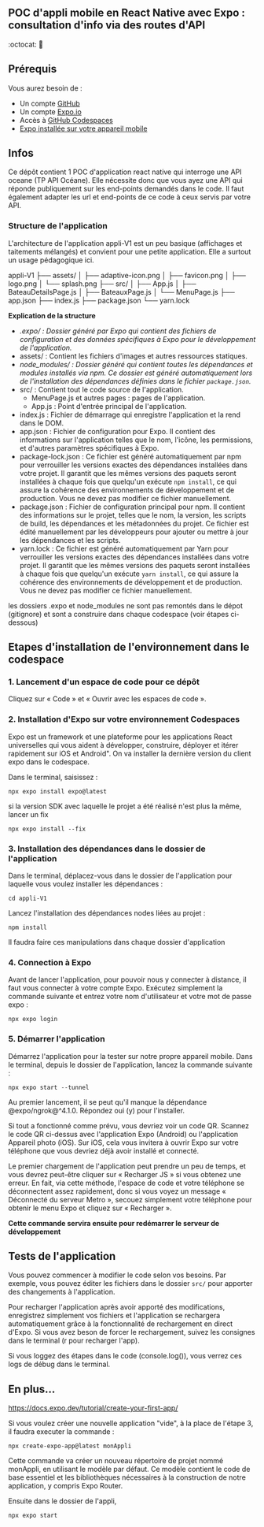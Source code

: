 ## POC d'appli mobile en React Native avec Expo : consultation d'info via des routes d'API 
:octocat: :iphone:

## Prérequis

Vous aurez besoin de :
- Un compte [GitHub](www.github.com) 
- Un compte [Expo.io](www.expo.io)
- Accès à [GitHub Codespaces](https://github.com/features/codespaces/)
- [Expo installée sur votre appareil mobile](https://expo.io/tools)

## Infos

Ce dépôt contient 1 POC d'application react native qui interroge une API oceane (TP API Océane).
Elle nécessite donc que vous ayez une API qui réponde publiquement sur les end-points demandés dans le code. Il faut également adapter les url et end-points de ce code à ceux servis par votre API.

### Structure de l'application

L'architecture de l'application appli-V1 est un peu basique (affichages et taitements mélangés) et convient pour une petite application. Elle a surtout un usage pédagogique ici.

appli-V1
├── assets/
│   ├── adaptive-icon.png
│   ├── favicon.png
│   ├── logo.png
│   └── splash.png
├── src/
│   ├── App.js
│   ├── BateauDetailsPage.js
│   ├── BateauxPage.js
│   └── MenuPage.js
├── app.json
├── index.js
├── package.json
└── yarn.lock

**Explication de la structure**
- *.expo/ : Dossier généré par Expo qui contient des fichiers de configuration et des données spécifiques à Expo pour le développement de l'application.*
- assets/ : Contient les fichiers d'images et autres ressources statiques.
- *node_modules/ : Dossier généré qui contient toutes les dépendances et modules installés via npm. Ce dossier est généré automatiquement lors de l'installation des dépendances définies dans le fichier `package.json`.*
- src/ : Contient tout le code source de l'application.
    - MenuPage.js et autres pages : pages de l'application.
    - App.js : Point d'entrée principal de l'application.
- index.js : Fichier de démarrage qui enregistre l'application et la rend dans le DOM.
- app.json : Fichier de configuration pour Expo. Il contient des informations sur l'application telles que le nom, l'icône, les permissions, et d'autres paramètres spécifiques à Expo.
- package-lock.json : Ce fichier est généré automatiquement par npm pour verrouiller les versions exactes des dépendances installées dans votre projet. Il garantit que les mêmes versions des paquets seront installées à chaque fois que quelqu'un exécute `npm install`, ce qui assure la cohérence des environnements de développement et de production. Vous ne devez pas modifier ce fichier manuellement.
- package.json : Fichier de configuration principal pour npm. Il contient des informations sur le projet, telles que le nom, la version, les scripts de build, les dépendances et les métadonnées du projet. Ce fichier est édité manuellement par les développeurs pour ajouter ou mettre à jour les dépendances et les scripts.
- yarn.lock : Ce fichier est généré automatiquement par Yarn pour verrouiller les versions exactes des dépendances installées dans votre projet. Il garantit que les mêmes versions des paquets seront installées à chaque fois que quelqu'un exécute `yarn install`, ce qui assure la cohérence des environnements de développement et de production. Vous ne devez pas modifier ce fichier manuellement.

les dossiers .expo et node_modules ne sont pas remontés dans le dépot (gitignore) et sont a construire dans chaque codespace (voir étapes ci-dessous)

## Etapes d'installation de l'environnement dans le codespace

### 1. Lancement d'un espace de code pour ce dépôt

Cliquez sur « Code » et « Ouvrir avec les espaces de code ».

### 2. Installation d'Expo sur votre environnement Codespaces

Expo est un framework et une plateforme pour les applications React universelles qui vous aident à développer, construire, déployer et itérer rapidement sur iOS et Android". On va installer la dernière version du client expo dans le codespace.

Dans le terminal, saisissez :

```
npx expo install expo@latest
```

si la version SDK avec laquelle le projet a été réalisé n'est plus la même, lancer un fix
```
npx expo install --fix
```

### 3. Installation des dépendances dans le dossier de l'application

Dans le terminal, déplacez-vous dans le dossier de l'application pour laquelle vous voulez installer les dépendances :

```
cd appli-V1
```

Lancez l'installation des dépendances nodes liées au projet :

```
npm install
```

Il faudra faire ces manipulations dans chaque dossier d'application

### 4. Connection à Expo

Avant de lancer l'application, pour pouvoir nous y connecter à distance, il faut vous connecter à votre compte Expo. Exécutez simplement la commande suivante et entrez votre nom d'utilisateur et votre mot de passe expo :

```
npx expo login
```

### 5. Démarrer l'application

Démarrez l'application pour la tester sur notre propre appareil mobile. 
Dans le terminal, depuis le dossier de l'application, lancez la commande suivante :

```
npx expo start --tunnel
```

Au premier lancement, il se peut qu'il manque la dépendance @expo/ngrok@^4.1.0. Répondez oui (y) pour l'installer.

Si tout a fonctionné comme prévu, vous devriez voir un code QR. Scannez le code QR ci-dessus avec l'application Expo (Android) ou l'application Appareil photo (iOS). Sur iOS, cela vous invitera à ouvrir Expo sur votre téléphone que vous devriez déjà avoir installé et connecté.

Le premier chargement de l'application peut prendre un peu de temps, et vous devrez peut-être cliquer sur « Recharger JS » si vous obtenez une erreur. En fait, via cette méthode, l'espace de code et votre téléphone se déconnectent assez rapidement, donc si vous voyez un message « Déconnecté du serveur Metro », secouez simplement votre téléphone pour obtenir le menu Expo et cliquez sur « Recharger ». 

**Cette commande servira ensuite pour redémarrer le serveur de développement**


## Tests de l'application

Vous pouvez commencer à modifier le code selon vos besoins. Par exemple, vous pouvez éditer les fichiers dans le dossier `src/` pour apporter des changements à l'application.

Pour recharger l'application après avoir apporté des modifications, enregistrez simplement vos fichiers et l'application se rechargera automatiquement grâce à la fonctionnalité de rechargement en direct d'Expo.
Si vous avez beson de forcer le rechargement, suivez les consignes dans le terminal (r pour recharger l'app).

Si vous loggez des étapes dans le code (console.log()), vous verrez ces logs de débug dans le terminal.


## En plus...

https://docs.expo.dev/tutorial/create-your-first-app/

Si vous voulez créer une nouvelle application "vide", à la place de l'étape 3, il faudra executer la commande :

```
npx create-expo-app@latest monAppli
```

Cette commande va créer un nouveau répertoire de projet nommé monAppli, en utilisant le modèle par défaut. 
Ce modèle contient le code de base essentiel et les bibliothèques nécessaires à la construction de notre application, y compris Expo Router. 


Ensuite dans le dossier de l'appli, 
```
npx expo start
```